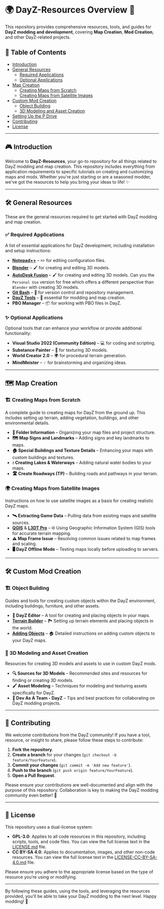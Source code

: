 # 🌍 DayZ-Resources Overview 🚀

This repository provides comprehensive resources, tools, and guides for **DayZ modding and development**, covering **Map Creation**, **Mod Creation**, and other DayZ-related projects.

## 📑 Table of Contents

- [Introduction](#introduction)
- [General Resources](#general-resources)
  - [Required Applications](#required-applications)
  - [Optional Applications](#optional-applications)
- [Map Creation](#map-creation)
  - [Creating Maps from Scratch](#creating-maps-from-scratch)
  - [Creating Maps from Satellite Images](#creating-maps-from-satellite-images)
- [Custom Mod Creation](#custom-mod-creation)
  - [Object Building](#object-building)
  - [3D Modeling and Asset Creation](#3d-modeling-and-asset-creation)
- [Setting Up the P Drive](#setting-up-the-p-drive)
- [Contributing](#contributing)
- [License](#license)

---

## 🎮 Introduction

Welcome to **DayZ-Resources**, your go-to repository for all things related to DayZ modding and map creation. This repository includes everything from application requirements to specific tutorials on creating and customizing maps and mods. Whether you're just starting or are a seasoned modder, we've got the resources to help you bring your ideas to life! ✨

---

## 🛠️ General Resources

These are the general resources required to get started with DayZ modding and map creation.

### ✅ Required Applications

A list of essential applications for DayZ development, including installation and setup instructions:

- [**Notepad++**](/tools/notepad_plus_plus/notepad_plus_plus.md) – ✏️ for editing configuration files.
- [**Blender**](/tools/blender/blender.md) – 🖌️ for creating and editing 3D models.
- [**AutoDesk Fusion**](https://www.autodesk.com/products/fusion-360/personal) – 🖌️ for creating and editing 3D models. Can you the `Personal Use` version for free which offers a different perspective than `Blender` with creating 3D models.
- [**Git Bash**](/tools/gitbash/gitbash_overview.md) – 🌳 for version control and repository management.
- [**DayZ Tools**](/tools/dayz_tools/DayZ_Tools_Overview.md) – 🔧 essential for modding and map creation.
- **PBO Manager** – 📦 for working with PBO files in DayZ.

### ✨ Optional Applications

Optional tools that can enhance your workflow or provide additional functionality:

- **Visual Studio 2022 (Community Edition)** – 💻 for coding and scripting.
- **Substance Painter** – 🎨 for texturing 3D models.
- **World Creator 2.0** – 🌍 for procedural terrain generation.
- **MindMeister** – 💡 for brainstorming and organizing ideas.

---

## 🗺️ Map Creation

### 🏗️ Creating Maps from Scratch

A complete guide to creating maps for DayZ from the ground up. This includes setting up terrain, adding vegetation, buildings, and other environmental details.

- **📂 Folder Information** – Organizing your map files and project structure.
- **🗺️ Map Signs and Landmarks** – Adding signs and key landmarks to maps.
- **🏠 Special Buildings and Texture Details** – Enhancing your maps with custom buildings and textures.
- **💧 Creating Lakes & Waterways** – Adding natural water bodies to your maps.
- **🛣️ Create Roadways (TP)** – Building roads and pathways in your terrain.

### 🌍 Creating Maps from Satellite Images

Instructions on how to use satellite images as a basis for creating realistic DayZ maps.

- **🛰️ Extracting Game Data** – Pulling data from existing maps and satellite sources.
- [**QGIS**](/tools/qgis/QGIS_Overview.md) & [**L3DT Pro**](/tools/l3dt/L3DT_Overview.md) – 🌐 Using Geographic Information System (GIS) tools for accurate terrain mapping.
- **⚠️ Map Frame Issue** – Resolving common issues related to map frames and scaling.
- **🖥️ DayZ Offline Mode** – Testing maps locally before uploading to servers.

---

## 🛠️ Custom Mod Creation

### 🏗️ Object Building

Guides and tools for creating custom objects within the DayZ environment, including buildings, furniture, and other assets.

- **🔧 DayZ Editor** – A tool for creating and placing objects in your maps.
- [**Terrain Builder**](/tools/dayz_tools/terrain_builder/Terrain_Builder_Overview.md) – 🏞️ Setting up terrain elements and placing objects in the world.
- [**Adding Objects**](/tools/dayz_tools/terrain_builder/Add_Objects.md) – 🏠 Detailed instructions on adding custom objects to your DayZ maps.

### 🎨 3D Modeling and Asset Creation

Resources for creating 3D models and assets to use in custom DayZ mods.

- **🔍 Sources for 3D Models** – Recommended sites and resources for finding or creating 3D models.
- **🖌️ Asset Modeling** – Techniques for modeling and texturing assets specifically for DayZ.
- **👥 Dev As A Team - DayZ** – Tips and best practices for collaborating on DayZ modding projects.

---

## 🤝 Contributing

We welcome contributions from the DayZ community! If you have a tool, resource, or insight to share, please follow these steps to contribute:

1. **Fork the repository**.
2. **Create a branch** for your changes (`git checkout -b feature/YourFeature`).
3. **Commit your changes** (`git commit -m 'Add new feature'`).
4. **Push to the branch** (`git push origin feature/YourFeature`).
5. **Open a Pull Request**.

Please ensure your contributions are well-documented and align with the purpose of this repository. Collaboration is key to making the DayZ modding community even better! 🌟

---

## 📜 License

This repository uses a dual-license system:

- **GPL-3.0**: Applies to all code resources in this repository, including scripts, tools, and code files. You can view the full license text in the [LICENSE.md](LICENSE.md) file.
- **CC BY-SA 4.0**: Applies to documentation, images, and other non-code resources. You can view the full license text in the [LICENSE-CC-BY-SA-4.0.md](LICENSE-CC-BY-SA-4.0.md) file.

Please ensure you adhere to the appropriate license based on the type of resource you’re using or modifying.

---

By following these guides, using the tools, and leveraging the resources provided, you'll be able to take your DayZ modding to the next level. Happy modding! 🎉

